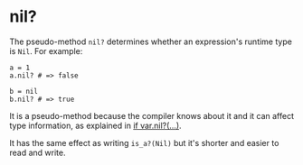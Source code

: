 # nil?

The pseudo-method `nil?` determines whether an expression's runtime type is `Nil`. For example:

```crystal
a = 1
a.nil? # => false

b = nil
b.nil? # => true
```

It is a pseudo-method because the compiler knows about it and it can affect type information, as explained in [if var.nil?(...)](if_var_nil.html).

It has the same effect as writing `is_a?(Nil)` but it's shorter and easier to read and write.
